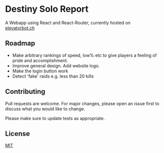 # Destiny Solo Report

A Webapp using React and React-Router, currently hosted on [elevatorbot.ch](https://elevatorbot.ch/soloreport/3/4611686018484825875)

## Roadmap

- Make arbitrary rankings of speed, low% etc to give players a feeling of pride and accomplishment.
- Improve general design. Add website logo.
- Make the login button work
- Detect 'fake' raids e.g. less than 20 kills


## Contributing
Pull requests are welcome. For major changes, please open an issue first to discuss what you would like to change.

Please make sure to update tests as appropriate.

## License
[MIT](https://choosealicense.com/licenses/mit/)
